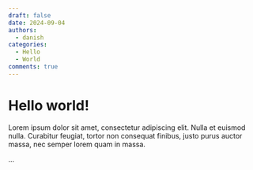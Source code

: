 ```yaml
---
draft: false
date: 2024-09-04
authors:
  - danish
categories:
  - Hello
  - World
comments: true
---
```


# Hello world!

Lorem ipsum dolor sit amet, consectetur adipiscing elit. Nulla et euismod
nulla. Curabitur feugiat, tortor non consequat finibus, justo purus auctor
massa, nec semper lorem quam in massa.

<!-- more -->

...
